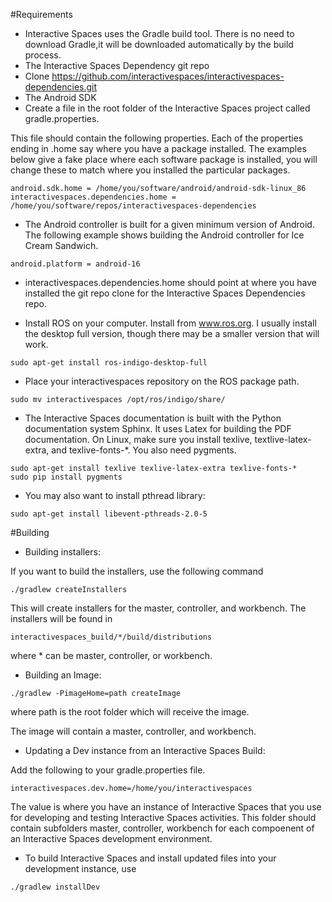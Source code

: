 #Requirements

- Interactive Spaces uses the Gradle build tool. There is no need to download
Gradle,it will be downloaded automatically by the build process.
- The Interactive Spaces Dependency git repo
- Clone https://github.com/interactivespaces/interactivespaces-dependencies.git
- The Android SDK
- Create a file in the root folder of the Interactive Spaces project called
gradle.properties.

This file should contain the following properties. Each of the properties
ending in .home say where you have a package installed. The examples
below give a fake place where each software package is installed, you will
change these to match where you installed the particular packages.

```
android.sdk.home = /home/you/software/android/android-sdk-linux_86
interactivespaces.dependencies.home = /home/you/software/repos/interactivespaces-dependencies
```

- The Android controller is built for a given minimum version of Android.
The following example shows building the Android controller for Ice Cream
Sandwich.

```
android.platform = android-16
```

- interactivespaces.dependencies.home should point at where you have installed
the git repo clone for the Interactive Spaces Dependencies repo.

- Install ROS on your computer. Install from www.ros.org. I usually install the
desktop full version, though there may be a smaller version that will work.

```
sudo apt-get install ros-indigo-desktop-full
```

- Place your interactivespaces repository on the ROS package path.

```
sudo mv interactivespaces /opt/ros/indigo/share/
```

- The Interactive Spaces documentation is built with the Python documentation 
system Sphinx. It uses Latex for building the PDF documentation. On Linux, make
sure you install texlive, textlive-latex-extra, and texlive-fonts-*. You also
need pygments.

```
sudo apt-get install texlive texlive-latex-extra texlive-fonts-* 
sudo pip install pygments
```

- You may also want to install pthread library:

```
sudo apt-get install libevent-pthreads-2.0-5
```

#Building

- Building installers:

If you want to build the installers, use the following command

```
./gradlew createInstallers
```

This will create installers for the master, controller, and workbench. The
installers will be found in

```
interactivespaces_build/*/build/distributions
```

where * can be master, controller, or workbench.

- Building an Image:

```
./gradlew -PimageHome=path createImage
```

where path is the root folder which will receive the image.

The image will contain a master, controller, and workbench.

- Updating a Dev instance from an Interactive Spaces Build:

Add the following to your gradle.properties file.

```
interactivespaces.dev.home=/home/you/interactivespaces
```

The value is where you have an instance of Interactive Spaces that you use for
developing and testing Interactive Spaces activities. This folder should
contain subfolders master, controller, workbench for each compoenent of an
Interactive Spaces development environment.

- To build Interactive Spaces and install updated files into your development
instance, use

```
./gradlew installDev
```
